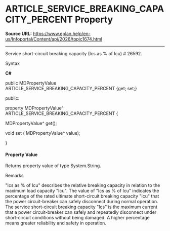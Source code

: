 # ARTICLE_SERVICE_BREAKING_CAPACITY_PERCENT Property

**Source URL:** https://www.eplan.help/en-us/Infoportal/Content/api/2026/topic1674.html

---

Service short-circuit breaking capacity (Ics as % of Icu) # 26592.

Syntax

**C#**



public MDPropertyValue ARTICLE_SERVICE_BREAKING_CAPACITY_PERCENT {get; set;}

public:

property MDPropertyValue^ ARTICLE_SERVICE_BREAKING_CAPACITY_PERCENT {

   MDPropertyValue^ get();

   void set (    MDPropertyValue^ value);

}


#### Property Value

Returns property value of type System.String.

Remarks

"Ics as % of Icu" describes the relative breaking capacity in relation to the maximum load capacity "Icu". The value of "Ics as % of Icu" indicates the percentage of the rated ultimate short-circuit breaking capacity "Icu" that the power circuit-breaker can safely disconnect during normal operation. The service short-circuit breaking capacity "Ics" is the maximum current that a power circuit-breaker can safely and repeatedly disconnect under short-circuit conditions without being damaged. A higher percentage means greater reliability and safety in operation.
